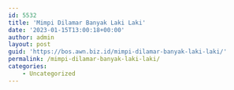 ```yaml
---
id: 5532
title: 'Mimpi Dilamar Banyak Laki Laki'
date: '2023-01-15T13:00:18+00:00'
author: admin
layout: post
guid: 'https://bos.awn.biz.id/mimpi-dilamar-banyak-laki-laki/'
permalink: /mimpi-dilamar-banyak-laki-laki/
categories:
    - Uncategorized
---
```


